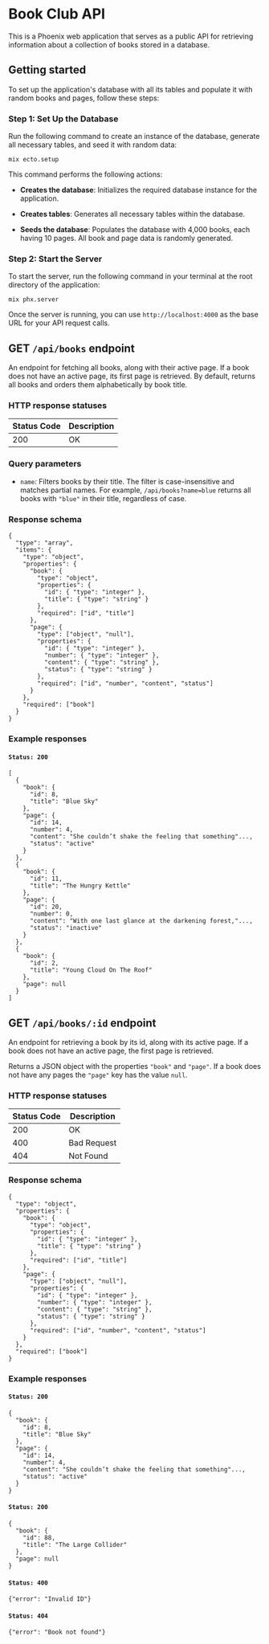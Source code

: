 # Book Club API
This is a Phoenix web application that serves as a public API for retrieving information about a collection of books stored in a database.

## Getting started

To set up the application's database with all its tables and populate it with random books and pages, follow these steps:

### Step 1: Set Up the Database
Run the following command to create an instance of the database, generate all necessary tables, and seed it with random data:

```
mix ecto.setup
```

This command performs the following actions:

- **Creates the database**: Initializes the required database instance for the application.

- **Creates tables**: Generates all necessary tables within the database.

- **Seeds the database**: Populates the database with 4,000 books, each having 10 pages. All book and page data is randomly generated.

### Step 2: Start the Server
To start the server, run the following command in your terminal at the root directory of the application:

```
mix phx.server
```

Once the server is running, you can use `http://localhost:4000` as the base URL for your API request calls.

## GET `/api/books` endpoint
An endpoint for fetching all books, along with their active page. If a book does not have an active page, its first page is retrieved. By default, returns all books and orders them alphabetically by book title.

### HTTP response statuses

| Status Code | Description          |
|-------------|----------------------|
| 200         | OK                   |

### Query parameters
- `name`: Filters books by their title. The filter is case-insensitive and matches partial names. For example, `/api/books?name=blue` returns all books with `"blue"` in their title, regardless of case.

### Response schema
```
{
  "type": "array",
  "items": {
    "type": "object",
    "properties": {
      "book": {
        "type": "object",
        "properties": {
          "id": { "type": "integer" },
          "title": { "type": "string" }
        },
        "required": ["id", "title"]
      },
      "page": {
        "type": ["object", "null"],
        "properties": {
          "id": { "type": "integer" },
          "number": { "type": "integer" },
          "content": { "type": "string" },
          "status": { "type": "string" }
        },
        "required": ["id", "number", "content", "status"]
      }
    },
    "required": ["book"]
  }
}
```

### Example responses
#### `Status: 200`
```
[
  {
    "book": {
      "id": 8,
      "title": "Blue Sky"
    },
    "page": {
      "id": 14,
      "number": 4,
      "content": "She couldn’t shake the feeling that something"...,
      "status": "active"
    }
  },
  {
    "book": {
      "id": 11,
      "title": "The Hungry Kettle"
    },
    "page": {
      "id": 20,
      "number": 0,
      "content": "With one last glance at the darkening forest,"...,
      "status": "inactive"
    }
  },
  {
    "book": {
      "id": 2,
      "title": "Young Cloud On The Roof"
    },
    "page": null
  }
]  
```

## GET `/api/books/:id` endpoint
An endpoint for retrieving a book by its id, along with its active page. If a book does not have an active page, the first page is retrieved.

Returns a JSON object with the properties `"book"` and `"page"`. If a book does not have any pages the `"page"` key has the value `null`.

### HTTP response statuses

| Status Code | Description          |
|-------------|----------------------|
| 200         | OK                   |
| 400         | Bad Request          |
| 404         | Not Found            |

### Response schema
```
{
  "type": "object",
  "properties": {
    "book": {
      "type": "object",
      "properties": {
        "id": { "type": "integer" },
        "title": { "type": "string" }
      },
      "required": ["id", "title"]
    },
    "page": {
      "type": ["object", "null"],
      "properties": {
        "id": { "type": "integer" },
        "number": { "type": "integer" },
        "content": { "type": "string" },
        "status": { "type": "string" }
      },
      "required": ["id", "number", "content", "status"]
    }
  },
  "required": ["book"]
}
```

### Example responses
#### `Status: 200`
```
{
  "book": {
    "id": 8,
    "title": "Blue Sky"
  },
  "page": {
    "id": 14,
    "number": 4,
    "content": "She couldn’t shake the feeling that something"...,
    "status": "active"
  }
}
```

#### `Status: 200`
```
{
  "book": {
    "id": 88,
    "title": "The Large Collider"
  },
  "page": null
}
```

#### `Status: 400`
```
{"error": "Invalid ID"}
```

#### `Status: 404`
```
{"error": "Book not found"}
```
